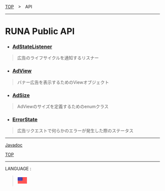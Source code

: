 [TOP](../#top)　>　API

---

# RUNA Public API

* ### [AdStateListener](./AdStateListener.md)
> 広告のライフサイクルを通知するリスナー

* ### [AdView](./AdView.md)
> バナー広告を表示するためのViewオブジェクト

* ### [AdSize](./AdSize.md)
> AdViewのサイズを定義するためのenumクラス

* ### [ErrorState](./ErrorState.md)
> 広告リクエストで何らかのエラーが発生した際のステータス


---

[Javadoc](https://rakuten-ads.github.io/products/runa/android/javadoc/index.html)

[TOP](../#top)

---
LANGUAGE :
> [![en](/doc/lang/en.png)](/doc/api/README.md)
